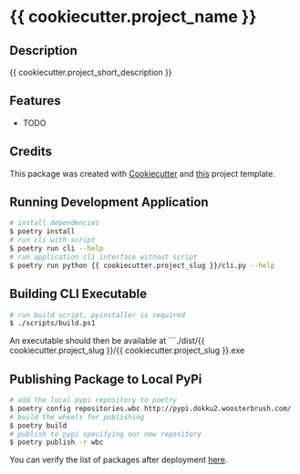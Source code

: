 # {{ cookiecutter.project_name }}

## Description

{{ cookiecutter.project_short_description }}

## Features

* TODO

## Credits

This package was created with [Cookiecutter](https://github.com/audreyr/cookiecutter) and [this](http://gitlab.woosterbrush.com/zachmyers/cookiecutter-python-package) project template.

## Running Development Application

```bash
# install dependencies
$ poetry install
# run cli with script
$ poetry run cli --help
# run application cli interface without script
$ poetry run python {{ cookiecutter.project_slug }}/cli.py --help
```

## Building CLI Executable

```bash
# run build script, pyinstaller is required
$ ./scripts/build.ps1
```

An executable should then be available at ```./dist/{{ cookiecutter.project_slug }}/{{ cookiecutter.project_slug }}.exe

## Publishing Package to Local PyPi

```bash
# add the local pypi repository to poetry
$ poetry config repositories.wbc http://pypi.dokku2.woosterbrush.com/
# build the wheels for publishing
$ poetry build
# publish to pypi specifying our new repository
$ poetry publish -r wbc
```

You can verify the list of packages after deployment [here](http://pypi.dokku2.woosterbrush.com/packages/).
